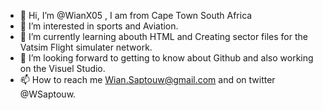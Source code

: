 - 👋 Hi, I’m @WianX05 , I am from Cape Town South Africa 
- 👀 I’m interested in sports and Aviation.  
- 🌱 I’m currently learning abouth HTML and Creating sector files for the Vatsim Flight simulater network. 
- 💞️ I’m looking forward to getting to know about Github and also working on the Visuel Studio. 
- 📫 How to reach me Wian.Saptouw@gmail.com and on twitter @WSaptouw. 


<!---
WianX05/WianX05 is a ✨ special ✨ repository because its `README.md` (this file) appears on your GitHub profile.
You can click the Preview link to take a look at your changes.
--->
